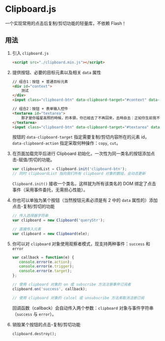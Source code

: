 # Clipboard.js

一个实现常用的点击后复制/剪切功能的轻量库，不依赖 Flash！

## 用法
1. 引入 `clipboard.js`
    ```html
    <script src="./clipboard.min.js"></script>
    ```

2. 提供按钮、必要的目标元素以及相关 `data` 属性
    ```html
    // 组合1：按钮 + 普通目标元素
    <div id="context">
        测试
    </div>
    <input class="clipboard-btn" data-clipboard-target="#context" data-clipboard-action="copy" type="button" value="复制">
    
    // 组合2：按钮 + 表单输入控件
    <textarea id="textarea">
        那才是你福星高照的時候，的本領，你已經去了不再回來，去時自去：正如你生前我不知欣喜，知道你，直到你的影像活現在我的眼前，你可以拿一條這邊顏色的長巾包在你的頭上，說你在坐車裏常常伸出你的小手在車欄上跟著音樂按拍；你稍大些會得淘氣的時候，你應得躲避她像你躲避青草裡一條美麗的花蛇！
    </textarea>
    <input class="clipboard-btn" data-clipboard-target="#textarea" data-clipboard-action="cut" type="button" value="剪切">
    ```
    按钮的 `data-clipboard-target` 指定需要复制/剪切内容所在的元素 id，`data-clipboard-action` 指定采取何种操作：`copy`, `cut`。

3. 在页面加载完毕后进行 Clipboard 初始化，一次性为同一类名的按钮添加点击-赋值/剪切的功能。
    ```javascript
    var clipboardList = Clipboard.init('clipboard-btn');
    // 同时 clipboardList 指向我们所有 clipboard 对象的数组，会动态更新
    ```
    `Clipboard.init()` 接收一个类名，这样就为所有该类名的 DOM 绑定了点击事件（采用事件委托，无需担心性能）。

4. 你也可以单独为某个按钮（当然按钮元素必须是有 2 中的 `data` 属性的）添加点击-复制/剪切的功能
    ```javascript
    // 传入选择器字符串
    var clipboard = new Clipboard('queryStr');
 
    // 直接传入元素
    var clipboard = new Clipboard(ele);
    ```

5. 你可以对 `clipboard` 对象使用观察者模式，现支持两种事件：`success` 和 `error`
    ```javascript
    var callback = function(e) {
       console.error(e.action);
       console.error(e.trigger);
       console.error(e.target);
    };
 
    // 使用 clipboard 对象的 on 或 subscribe 方法注册事件订阅者
    clipboard.on('success', callback);
 
    // 使用 clipboard 对象的 calcel 或 unsubscribe 方法来取消注册订阅
    ```
    回调函数（callback）会自动传入两个参数：`clipboard` 对象与事件字符串（`success` 与 `error`）。

6. 销毁某个按钮的点击-复制/剪切功能
    ```
    clipboard.destroy();
    ```
